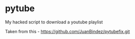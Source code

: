 # pytube

My hacked script to download a youtube playlist

Taken from this - https://github.com/JuanBindez/pytubefix.git